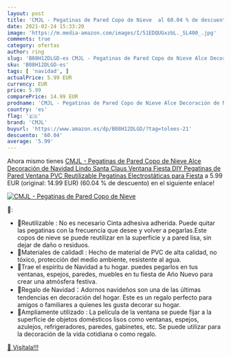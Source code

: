 ```yaml
---
layout: post
title: 'CMJL - Pegatinas de Pared Copo de Nieve  al 60.04 % de descuento'
date: 2021-02-24 15:33:20
image: 'https://m.media-amazon.com/images/I/51EDQUGxzbL._SL400_.jpg'
comments: true
category: ofertas
author: ring
slug: 'B08H12DLGD-es CMJL - Pegatinas de Pared Copo de Nieve Alce Decoración de...'
sku: 'B08H12DLGD-es'
tags: [ 'navidad', ]
actualPrice: 5.99 EUR
currency: EUR
price: 5.99
comparePrice: 14.99 EUR
prodname: 'CMJL - Pegatinas de Pared Copo de Nieve Alce Decoración de Navidad Lindo Santa Claus Ventana Fiesta DIY Pegatinas de Pared Ventana PVC  Reutilizable Pegatinas Electrostáticas para Fiesta'
country: 'es'
flag: '🇪🇸'
brand: 'CMJL'
buyurl: 'https://www.amazon.es/dp/B08H12DLGD/?tag=tolees-21'
descuento: '60.04'
average: '5.99'
---
```


Ahora mismo tienes [CMJL - Pegatinas de Pared Copo de Nieve Alce Decoración de Navidad Lindo Santa Claus Ventana Fiesta DIY Pegatinas de Pared Ventana PVC  Reutilizable Pegatinas Electrostáticas para Fiesta](https://www.amazon.es/dp/B08H12DLGD/?tag=tolees-21) a 5.99 EUR (original: 14.99 EUR) (60.04 %  de descuento) en el siguiente enlace!

[![CMJL - Pegatinas de Pared Copo de Nieve ](https://m.media-amazon.com/images/I/51EDQUGxzbL._SL400_.jpg)](https://www.amazon.es/dp/B08H12DLGD/?tag=tolees-21)

🔎:

- 🎄Reutilizable : No es necesario Cinta adhesiva adherida. Puede quitar las pegatinas con la frecuencia que desee y volver a pegarlas.Este copos de nieve se puede reutilizar en la superficie y a pared lisa, sin dejar de daño o residuos.
- 🎄Materiales de calidadl : Hecho de material de PVC de alta calidad, no tóxico, protección del medio ambiente, resistente al agua.
- 🎄Trae el espíritu de Navidad a tu hogar. puedes pegarlos en tus ventanas, espejos, paredes, muebles en tu fiesta de Año Nuevo para crear una atmósfera festiva.
- 🎄Regalo de Navidad：Adornos navideños son una de las últimas tendencias en decoración del hogar. Este es un regalo perfecto para amigos o familiares a quienes les gusta decorar su hogar.
- 🎄Ampliamente utilizado : La película de la ventana se puede fijar a la superficie de objetos domésticos lisos como ventanas, espejos, azulejos, refrigeradores, paredes, gabinetes, etc. Se puede utilizar para la decoración de la vida cotidiana o como regalo.

[🛒 Visítala!!!](https://www.amazon.es/dp/B08H12DLGD/?tag=tolees-21)
